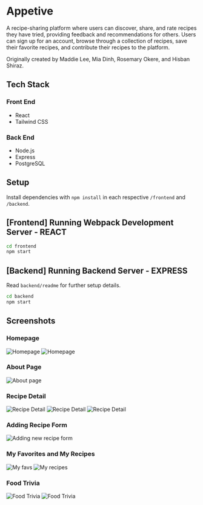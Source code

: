 
# Appetive
A recipe-sharing platform where users can discover, share, and rate recipes they have tried, providing feedback and recommendations for others. Users can sign up for an account, browse through a collection of recipes, save their favorite recipes, and contribute their recipes to the platform. 

Originally created by Maddie Lee, Mia Dinh, Rosemary Okere, and Hisban Shiraz.

## Tech Stack
### Front End
* React
* Tailwind CSS

### Back End
* Node.js
* Express
* PostgreSQL

## Setup

Install dependencies with `npm install` in each respective `/frontend` and `/backend`.

## [Frontend] Running Webpack Development Server - REACT

```sh
cd frontend
npm start
```

## [Backend] Running Backend Server - EXPRESS

Read `backend/readme` for further setup details.

```sh
cd backend
npm start
```

## Screenshots

### Homepage

![Homepage](docs/homepage1.png)
![Homepage](docs/homepage2.png)

### About Page
![About page](docs/about-page.png)

### Recipe Detail
![Recipe Detail](docs/recipe-detail.png)
![Recipe Detail](docs/recipe-detail1.png)
![Recipe Detail](docs/review.png)

### Adding Recipe Form
![Adding new recipe form](docs/add-recipe.png)

### My Favorites and My Recipes
![My favs](docs/my-favs.png)
![My recipes](docs/my-recipes.png)

### Food Trivia
![Food Trivia](docs/trivia1.png)
![Food Trivia](docs/trivia2.png)
